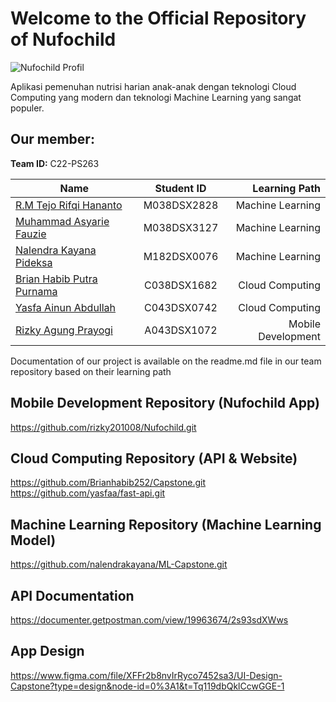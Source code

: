 # Welcome to the Official Repository of Nufochild

![Nufochild Profil](https://github.com/rizky201008/NufoChildApp/assets/128448072/80d9a933-991c-42cf-b1e1-a7262c29659e)

Aplikasi pemenuhan nutrisi harian anak-anak dengan teknologi Cloud Computing yang modern dan teknologi Machine Learning yang sangat populer.

## Our member:
**Team ID:** C22-PS263

| Name        | Student ID           | Learning Path  |
| ------------- |:-------------:| -----:|
| [R.M Tejo Rifqi Hananto](https://github.com/Killerz1724) | M038DSX2828 |  Machine Learning |
| [Muhammad Asyarie Fauzie](https://github.com/asyuuchan) | M038DSX3127 |  Machine Learning |
| [Nalendra Kayana Pideksa](https://github.com/nalendrakayana) | M182DSX0076 | Machine Learning |
| [Brian Habib Putra Purnama](https://github.com/Brianhabib252) | C038DSX1682 | Cloud Computing |
| [Yasfa Ainun Abdullah](https://github.com/yasfaa) | C043DSX0742 | Cloud Computing |
| [Rizky Agung Prayogi](https://github.com/rizky201008) | A043DSX1072 | Mobile Development |

Documentation of our project is available on the readme.md file in our team repository based on their learning path
## Mobile Development Repository (Nufochild App)
https://github.com/rizky201008/Nufochild.git
## Cloud Computing Repository (API & Website)
https://github.com/Brianhabib252/Capstone.git 
<br />
https://github.com/yasfaa/fast-api.git
## Machine Learning Repository (Machine Learning Model)
https://github.com/nalendrakayana/ML-Capstone.git
## API Documentation
https://documenter.getpostman.com/view/19963674/2s93sdXWws
## App Design
https://www.figma.com/file/XFFr2b8nvIrRyco7452sa3/UI-Design-Capstone?type=design&node-id=0%3A1&t=Tq119dbQklCcwGGE-1
